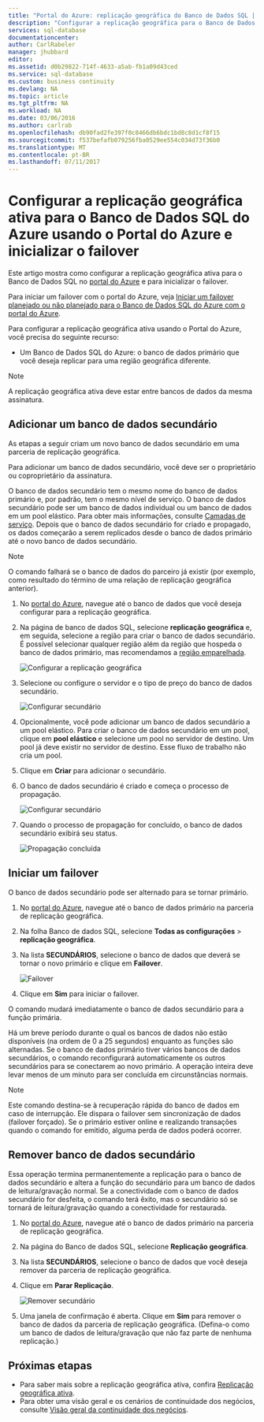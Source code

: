 ```yaml
---
title: "Portal do Azure: replicação geográfica do Banco de Dados SQL | Microsoft Docs"
description: "Configurar a replicação geográfica para o Banco de Dados SQL do Azure usando o Portal do Azure e inicializar o failover"
services: sql-database
documentationcenter: 
author: CarlRabeler
manager: jhubbard
editor: 
ms.assetid: d0b29822-714f-4633-a5ab-fb1a09d43ced
ms.service: sql-database
ms.custom: business continuity
ms.devlang: NA
ms.topic: article
ms.tgt_pltfrm: NA
ms.workload: NA
ms.date: 03/06/2016
ms.author: carlrab
ms.openlocfilehash: db90fad2fe397f0c8466db6bdc1bd8c8d1cf8f15
ms.sourcegitcommit: f537befafb079256fba0529ee554c034d73f36b0
ms.translationtype: MT
ms.contentlocale: pt-BR
ms.lasthandoff: 07/11/2017
---
```

# <a name="configure-active-geo-replication-for-azure-sql-database-in-the-azure-portal-and-initiate-failover"></a>Configurar a replicação geográfica ativa para o Banco de Dados SQL do Azure usando o Portal do Azure e inicializar o failover

Este artigo mostra como configurar a replicação geográfica ativa para o Banco de Dados SQL no [portal do Azure](http://portal.azure.com) e para inicializar o failover.

Para iniciar um failover com o portal do Azure, veja [Iniciar um failover planejado ou não planejado para o Banco de Dados SQL do Azure com o portal do Azure](sql-database-geo-replication-portal.md).

Para configurar a replicação geográfica ativa usando o Portal do Azure, você precisa do seguinte recurso:

* Um Banco de Dados SQL do Azure: o banco de dados primário que você deseja replicar para uma região geográfica diferente.

> [!Note]
A replicação geográfica ativa deve estar entre bancos de dados da mesma assinatura.

## <a name="add-a-secondary-database"></a>Adicionar um banco de dados secundário
As etapas a seguir criam um novo banco de dados secundário em uma parceria de replicação geográfica.  

Para adicionar um banco de dados secundário, você deve ser o proprietário ou coproprietário da assinatura.

O banco de dados secundário tem o mesmo nome do banco de dados primário e, por padrão, tem o mesmo nível de serviço. O banco de dados secundário pode ser um banco de dados individual ou um banco de dados em um pool elástico. Para obter mais informações, consulte [Camadas de serviço](sql-database-service-tiers.md).
Depois que o banco de dados secundário for criado e propagado, os dados começarão a serem replicados desde o banco de dados primário até o novo banco de dados secundário.

> [!NOTE]
> O comando falhará se o banco de dados do parceiro já existir (por exemplo, como resultado do término de uma relação de replicação geográfica anterior).
> 

1. No [portal do Azure](http://portal.azure.com), navegue até o banco de dados que você deseja configurar para a replicação geográfica.
2. Na página de banco de dados SQL, selecione **replicação geográfica** e, em seguida, selecione a região para criar o banco de dados secundário. É possível selecionar qualquer região além da região que hospeda o banco de dados primário, mas recomendamos a [região emparelhada](../best-practices-availability-paired-regions.md).
   
    ![Configurar a replicação geográfica](./media/sql-database-geo-replication-portal/configure-geo-replication.png)
3. Selecione ou configure o servidor e o tipo de preço do banco de dados secundário.
   
    ![Configurar secundário](./media/sql-database-geo-replication-portal/create-secondary.png)
4. Opcionalmente, você pode adicionar um banco de dados secundário a um pool elástico. Para criar o banco de dados secundário em um pool, clique em **pool elástico** e selecione um pool no servidor de destino. Um pool já deve existir no servidor de destino. Esse fluxo de trabalho não cria um pool.
5. Clique em **Criar** para adicionar o secundário.
6. O banco de dados secundário é criado e começa o processo de propagação.
   
    ![Configurar secundário](./media/sql-database-geo-replication-portal/seeding0.png)
7. Quando o processo de propagação for concluído, o banco de dados secundário exibirá seu status.
   
    ![Propagação concluída](./media/sql-database-geo-replication-portal/seeding-complete.png)

## <a name="initiate-a-failover"></a>Iniciar um failover

O banco de dados secundário pode ser alternado para se tornar primário.  

1. No [portal do Azure](http://portal.azure.com), navegue até o banco de dados primário na parceria de replicação geográfica.
2. Na folha Banco de dados SQL, selecione **Todas as configurações** > **replicação geográfica**.
3. Na lista **SECUNDÁRIOS**, selecione o banco de dados que deverá se tornar o novo primário e clique em **Failover**.
   
    ![Failover](./media/sql-database-geo-replication-failover-portal/secondaries.png)
4. Clique em **Sim** para iniciar o failover.

O comando mudará imediatamente o banco de dados secundário para a função primária. 

Há um breve período durante o qual os bancos de dados não estão disponíveis (na ordem de 0 a 25 segundos) enquanto as funções são alternadas. Se o banco de dados primário tiver vários bancos de dados secundários, o comando reconfigurará automaticamente os outros secundários para se conectarem ao novo primário. A operação inteira deve levar menos de um minuto para ser concluída em circunstâncias normais. 

> [!NOTE]
> Este comando destina-se à recuperação rápida do banco de dados em caso de interrupção. Ele dispara o failover sem sincronização de dados (failover forçado).  Se o primário estiver online e realizando transações quando o comando for emitido, alguma perda de dados poderá ocorrer. 
> 
> 

## <a name="remove-secondary-database"></a>Remover banco de dados secundário
Essa operação termina permanentemente a replicação para o banco de dados secundário e altera a função do secundário para um banco de dados de leitura/gravação normal. Se a conectividade com o banco de dados secundário for desfeita, o comando terá êxito, mas o secundário só se tornará de leitura/gravação quando a conectividade for restaurada.  

1. No [portal do Azure](http://portal.azure.com), navegue até o banco de dados primário na parceria de replicação geográfica.
2. Na página do Banco de dados SQL, selecione **Replicação geográfica**.
3. Na lista **SECUNDÁRIOS**, selecione o banco de dados que você deseja remover da parceria de replicação geográfica.
4. Clique em **Parar Replicação**.
   
    ![Remover secundário](./media/sql-database-geo-replication-portal/remove-secondary.png)
5. Uma janela de confirmação é aberta. Clique em **Sim** para remover o banco de dados da parceria de replicação geográfica. (Defina-o como um banco de dados de leitura/gravação que não faz parte de nenhuma replicação.)

## <a name="next-steps"></a>Próximas etapas
* Para saber mais sobre a replicação geográfica ativa, confira [Replicação geográfica ativa](sql-database-geo-replication-overview.md).
* Para obter uma visão geral e os cenários de continuidade dos negócios, consulte [Visão geral da continuidade dos negócios](sql-database-business-continuity.md).

